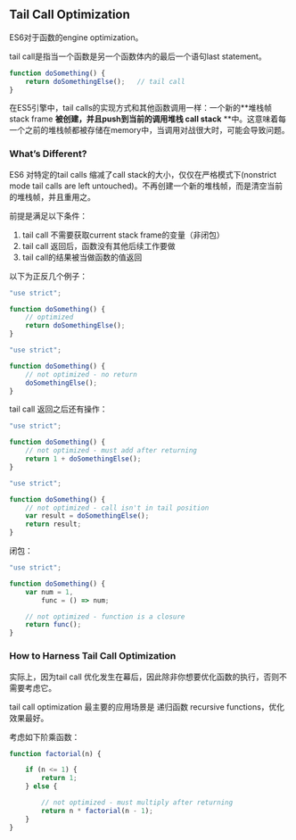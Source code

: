 ## Tail Call Optimization

ES6对于函数的engine optimization。

tail call是指当一个函数是另一个函数体内的最后一个语句last statement。

```js
function doSomething() {
    return doSomethingElse();   // tail call
}
```

在ES5引擎中，tail calls的实现方式和其他函数调用一样：一个新的**堆栈帧 stack frame **被创建，并且push到当前的调用堆栈 call stack** **中。这意味着每一个之前的堆栈帧都被存储在memory中，当调用对战很大时，可能会导致问题。

### What’s Different?

ES6 对特定的tail calls 缩减了call stack的大小，仅仅在严格模式下\(nonstrict mode tail calls are left untouched\)。不再创建一个新的堆栈帧，而是清空当前的堆栈帧，并且重用之。

前提是满足以下条件：

1. tail call 不需要获取current stack frame的变量（非闭包）
2. tail call 返回后，函数没有其他后续工作要做
3. tail call的结果被当做函数的值返回

以下为正反几个例子：

```js
"use strict";

function doSomething() {
    // optimized
    return doSomethingElse();
}
```

```js
"use strict";

function doSomething() {
    // not optimized - no return
    doSomethingElse();
}
```

tail call 返回之后还有操作：

```js
"use strict";

function doSomething() {
    // not optimized - must add after returning
    return 1 + doSomethingElse();
}
```

```js
"use strict";

function doSomething() {
    // not optimized - call isn't in tail position
    var result = doSomethingElse();
    return result;
}
```

闭包：

```js
"use strict";

function doSomething() {
    var num = 1,
        func = () => num;

    // not optimized - function is a closure
    return func();
}
```

### How to Harness Tail Call Optimization

实际上，因为tail call 优化发生在幕后，因此除非你想要优化函数的执行，否则不需要考虑它。

tail call optimization 最主要的应用场景是 递归函数 recursive functions，优化效果最好。

考虑如下阶乘函数：

```js
function factorial(n) {

    if (n <= 1) {
        return 1;
    } else {

        // not optimized - must multiply after returning
        return n * factorial(n - 1);
    }
}
```



